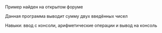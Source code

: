Пример найден на открытом форуме

Данная программа выводит сумму двух введённых чисел

Навыки: ввод с консоли, арифметические операции и вывод на консоль